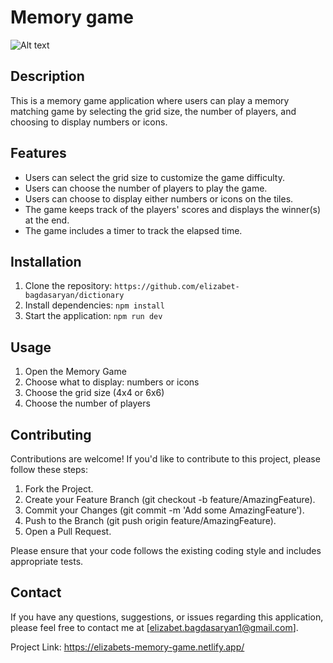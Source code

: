 # Memory game

![Alt text](https://res.cloudinary.com/dz209s6jk/image/upload/f_auto,q_auto,w_700/Challenges/xkdgkwu9c6jeo4pfybrj.jpg)

## Description

This is a  memory game application where users can play a memory matching game by selecting the grid size, the number of players, and choosing to display numbers or icons.

## Features

- Users can select the grid size to customize the game difficulty.
- Users can choose the number of players to play the game.
- Users can choose to display either numbers or icons on the tiles.
- The game keeps track of the players' scores and displays the winner(s) at the end.
- The game includes a timer to track the elapsed time.

## Installation

1. Clone the repository: `https://github.com/elizabet-bagdasaryan/dictionary`
2. Install dependencies: `npm install`
3. Start the application: `npm run dev`

## Usage

1. Open the Memory Game
2. Choose what to display: numbers or icons
3. Choose the grid size (4x4 or 6x6)
4. Choose the number of players

## Contributing

Contributions are welcome! If you'd like to contribute to this project, please follow these steps:

1. Fork the Project.
2. Create your Feature Branch (git checkout -b feature/AmazingFeature).
3. Commit your Changes (git commit -m 'Add some AmazingFeature').
4. Push to the Branch (git push origin feature/AmazingFeature).
5. Open a Pull Request.

Please ensure that your code follows the existing coding style and includes appropriate tests.

## Contact

If you have any questions, suggestions, or issues regarding this application, please feel free to contact me at [elizabet.bagdasaryan1@gmail.com].

Project Link: https://elizabets-memory-game.netlify.app/
